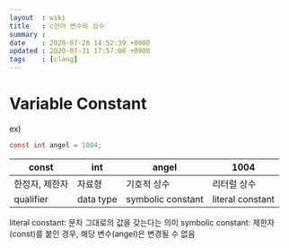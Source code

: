 ```yaml
---
layout  : wiki
title   : c언어 변수와 상수
summary : 
date    : 2020-07-28 14:52:39 +0900
updated : 2020-07-31 17:57:00 +0900
tags    : [clang]
---
```


# Variable Constant

ex)
```c
const int angel = 1004;
```

| const          | int       | angel             | 1004             |
|----------------|-----------|-------------------|------------------|
| 한정자, 제한자 | 자료형    | 기호적 상수       | 리터럴 상수      |
| qualifier      | data type | symbolic constant | literal constant |

literal constant: 문자 그대로의 값을 갖는다는 의미
symbolic constant: 제한자(const)를 붙인 경우, 해당 변수(angel)은 변경될 수 없음
